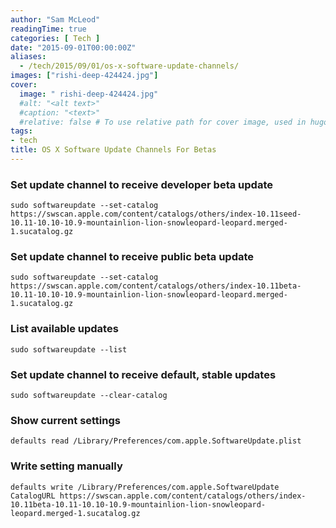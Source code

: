 ```yaml
---
author: "Sam McLeod"
readingTime: true
categories: [ Tech ]
date: "2015-09-01T00:00:00Z"
aliases:
  - /tech/2015/09/01/os-x-software-update-channels/
images: ["rishi-deep-424424.jpg"]
cover:
  image: " rishi-deep-424424.jpg"
  #alt: "<alt text>"
  #caption: "<text>"
  #relative: false # To use relative path for cover image, used in hugo Page-bundles
tags:
- tech
title: OS X Software Update Channels For Betas
---
```



### Set update channel to receive developer beta update

```shell
sudo softwareupdate --set-catalog https://swscan.apple.com/content/catalogs/others/index-10.11seed-10.11-10.10-10.9-mountainlion-lion-snowleopard-leopard.merged-1.sucatalog.gz
```

### Set update channel to receive public beta update

```shell
sudo softwareupdate --set-catalog https://swscan.apple.com/content/catalogs/others/index-10.11beta-10.11-10.10-10.9-mountainlion-lion-snowleopard-leopard.merged-1.sucatalog.gz
```

### List available updates

```shell
sudo softwareupdate --list
```

### Set update channel to receive default, stable updates

```shell
sudo softwareupdate --clear-catalog
```

### Show current settings

```shell
defaults read /Library/Preferences/com.apple.SoftwareUpdate.plist
```

### Write setting manually

```shell
defaults write /Library/Preferences/com.apple.SoftwareUpdate CatalogURL https://swscan.apple.com/content/catalogs/others/index-10.11beta-10.11-10.10-10.9-mountainlion-lion-snowleopard-leopard.merged-1.sucatalog.gz
```
